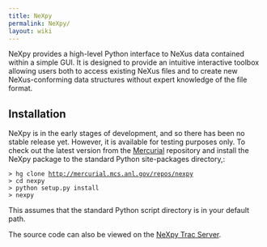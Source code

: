 ```yaml
---
title: NeXpy
permalink: NeXpy/
layout: wiki
---
```


NeXpy provides a high-level Python interface to NeXus data contained
within a simple GUI. It is designed to provide an intuitive interactive
toolbox allowing users both to access existing NeXus files and to create
new NeXus-conforming data structures without expert knowledge of the
file format.

Installation
------------

NeXpy is in the early stages of development, and so there has been no
stable release yet. However, it is available for testing purposes only.
To check out the latest version from the
[Mercurial](http://mercurial.selenic.com/) repository and install the
NeXpy package to the standard Python site-packages directory,:

`> hg clone `[`http://mercurial.mcs.anl.gov/repos/nexpy`](http://mercurial.mcs.anl.gov/repos/nexpy)  
`> cd nexpy`  
`> python setup.py install`  
`> nexpy`  

This assumes that the standard Python script directory is in your
default path.

The source code can also be viewed on the [NeXpy Trac
Server](http://trac.mcs.anl.gov/projects/nexpy/).
